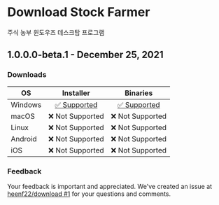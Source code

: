 # Download Stock Farmer

주식 농부 윈도우즈 데스크탑 프로그램

## 1.0.0.0-beta.1 - December 25, 2021

### Downloads

| OS        | Installer | Binaries |
| --------- | :-------: | :------: |
| Windows   | [✅ Supported][setup-stockfarmer-1.0.0.0-beta1-win-x86.exe] | [✅ Supported][setup-stockfarmer-1.0.0.0-beta1-win-x86.zip] |
| macOS     | ❌ Not Supported | ❌ Not Supported |
| Linux     | ❌ Not Supported | ❌ Not Supported |
| Android   | ❌ Not Supported | ❌ Not Supported |
| iOS       | ❌ Not Supported | ❌ Not Supported |

### Feedback

Your feedback is important and appreciated. We've created an issue at [heenf22/download #1](https://github.com/heenf22/download/issues/1) for your questions and comments.


[//]: # ( Download link )
[setup-stockfarmer-1.0.0.0-beta1-win-x86.exe]: https://github.com/heenf22/download/blob/main/stockfarmer/beta/setup-stockfarmer-1.0.0.0-beta1.exe
[setup-stockfarmer-1.0.0.0-beta1-win-x86.zip]: https://github.com/heenf22/download/tree/main/stockfarmer/beta/setup-stockfarmer-1.0.0.0-beta1.zip
